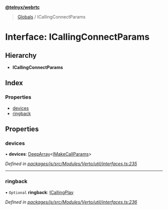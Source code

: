 **[@telnyx/webrtc](../README.md)**

> [Globals](../README.md) / ICallingConnectParams

# Interface: ICallingConnectParams

## Hierarchy

* **ICallingConnectParams**

## Index

### Properties

* [devices](icallingconnectparams.md#devices)
* [ringback](icallingconnectparams.md#ringback)

## Properties

### devices

•  **devices**: [DeepArray](deeparray.md)<[IMakeCallParams](imakecallparams.md)\>

*Defined in [packages/js/src/Modules/Verto/util/interfaces.ts:235](https://github.com/team-telnyx/webrtc/blob/main/packages/js/src/Modules/Verto/util/interfaces.ts#L235)*

___

### ringback

• `Optional` **ringback**: [ICallingPlay](icallingplay.md)

*Defined in [packages/js/src/Modules/Verto/util/interfaces.ts:236](https://github.com/team-telnyx/webrtc/blob/main/packages/js/src/Modules/Verto/util/interfaces.ts#L236)*
